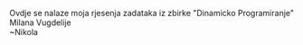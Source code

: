 Ovdje se nalaze moja rjesenja zadataka iz zbirke "Dinamicko Programiranje" Milana Vugdelije
</br>
~Nikola
